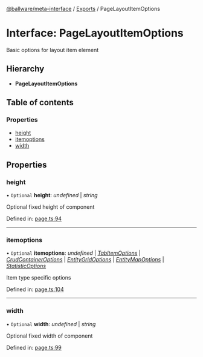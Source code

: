 [@ballware/meta-interface](../README.md) / [Exports](../modules.md) / PageLayoutItemOptions

# Interface: PageLayoutItemOptions

Basic options for layout item element

## Hierarchy

* **PageLayoutItemOptions**

## Table of contents

### Properties

- [height](pagelayoutitemoptions.md#height)
- [itemoptions](pagelayoutitemoptions.md#itemoptions)
- [width](pagelayoutitemoptions.md#width)

## Properties

### height

• `Optional` **height**: *undefined* \| *string*

Optional fixed height of component

Defined in: [page.ts:94](https://github.com/frankball/ballware-meta-interface/blob/157bdb2/src/page.ts#L94)

___

### itemoptions

• `Optional` **itemoptions**: *undefined* \| [*TabItemOptions*](tabitemoptions.md) \| [*CrudContainerOptions*](crudcontaineroptions.md) \| [*EntityGridOptions*](entitygridoptions.md) \| [*EntityMapOptions*](entitymapoptions.md) \| [*StatisticOptions*](statisticoptions.md)

Item type specific options

Defined in: [page.ts:104](https://github.com/frankball/ballware-meta-interface/blob/157bdb2/src/page.ts#L104)

___

### width

• `Optional` **width**: *undefined* \| *string*

Optional fixed width of component

Defined in: [page.ts:99](https://github.com/frankball/ballware-meta-interface/blob/157bdb2/src/page.ts#L99)
